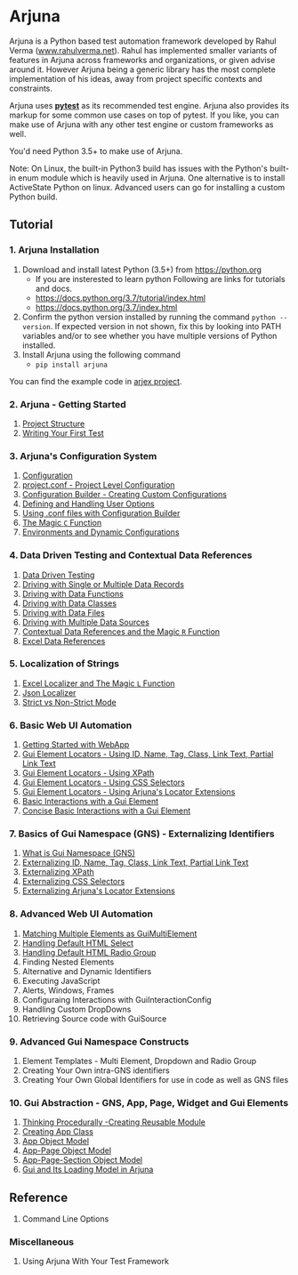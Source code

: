 # Arjuna

Arjuna is a Python based test automation framework developed by Rahul Verma (www.rahulverma.net). Rahul has implemented smaller variants of features in Arjuna across frameworks and organizations, or given advise around it. However Arjuna being a generic library has the most complete implementation of his ideas, away from project specific contexts and constraints.

Arjuna uses **[pytest](https://docs.pytest.org/en/latest/)** as its recommended test engine. Arjuna also provides its markup for some common use cases on top of pytest. If you like, you can make use of Arjuna with any other test engine or custom frameworks as well.

You'd need Python 3.5+ to make use of Arjuna.

Note: On Linux, the built-in Python3 build has issues with the Python's built-in enum module which is heavily used in Arjuna. One alternative is to install ActiveState Python on linux. Advanced users can go for installing a custom Python build.

## Tutorial

### 1. Arjuna Installation

1. Download and install latest Python (3.5+) from https://python.org
    * If you are insterested to learn python Following are links for tutorials and docs.
    + https://docs.python.org/3.7/tutorial/index.html
    + https://docs.python.org/3.7/index.html
2. Confirm the python version installed by running the command `python --version`. If expected version in not shown, fix this by looking into PATH variables and/or to see whether you have multiple versions of Python installed.
3. Install Arjuna using the following command
    * `pip install arjuna`

You can find the example code in [arjex project](https://github.com/rahul-verma/arjuna/tree/master/arjuna-samples/arjex).

### 2. Arjuna - Getting Started

1. [Project Structure](https://github.com/rahul-verma/arjuna/blob/master/docs/start/ProjectStructure.md)
2. [Writing Your First Test](https://github.com/rahul-verma/arjuna/blob/master/docs/start/WritingFirstTest.md)

### 3. Arjuna's Configuration System

1. [Configuration](https://github.com/rahul-verma/arjuna/blob/master/docs/config/Configuration.md)
2. [project.conf - Project Level Configuration](https://github.com/rahul-verma/arjuna/blob/master/docs/config/ProjectConf.md)
3. [Configuration Builder - Creating Custom Configurations](https://github.com/rahul-verma/arjuna/blob/master/docs/config/ConfigBuilder.md)
4. [Defining and Handling User Options](https://github.com/rahul-verma/arjuna/blob/master/docs/config/UserOptions.md)
5. [Using .conf files with Configuration Builder](https://github.com/rahul-verma/arjuna/blob/master/docs/config/UsingFilesInConfigBuilder.md)
6. [The Magic `C` Function](https://github.com/rahul-verma/arjuna/blob/master/docs/config/TheCMagicFunction.md)
7. [Environments and Dynamic Configurations](https://github.com/rahul-verma/arjuna/blob/master/docs/config/EnvironmentsAndDynamicConfigurations.md)


### 4. Data Driven Testing and Contextual Data References

1. [Data Driven Testing](https://github.com/rahul-verma/arjuna/blob/master/docs/data/DataDrivenTesting.md)
2. [Driving with Single or Multiple Data Records](https://github.com/rahul-verma/arjuna/blob/master/docs/data/DataRecords.md)
3. [Driving with Data Functions](https://github.com/rahul-verma/arjuna/blob/master/docs/data/DataFunctions.md)
4. [Driving with Data Classes](https://github.com/rahul-verma/arjuna/blob/master/docs/data/DataClasses.md)
5. [Driving with Data Files](https://github.com/rahul-verma/arjuna/blob/master/docs/data/DataFiles.md)
6. [Driving with Multiple Data Sources](https://github.com/rahul-verma/arjuna/blob/master/docs/data/MultipleDataSources.md)
7. [Contextual Data References and the Magic `R` Function](https://github.com/rahul-verma/arjuna/blob/master/docs/data/ContextualDataReferences.md)
8. [Excel Data References](https://github.com/rahul-verma/arjuna/blob/master/docs/data/ExcelDataReferences.md)

### 5. Localization of Strings

1. [Excel Localizer and The Magic `L` Function](https://github.com/rahul-verma/arjuna/blob/master/docs/l10/ExcelLocalizerAndTheLMaficFunction.md)
2. [Json Localizer](https://github.com/rahul-verma/arjuna/blob/master/docs/l10/JsonLocalizer.md)
3. [Strict vs Non-Strict Mode](https://github.com/rahul-verma/arjuna/blob/master/docs/l10/StrictNonStrictMode.md)

### 6. Basic Web UI Automation

1. [Getting Started with WebApp](https://github.com/rahul-verma/arjuna/blob/master/docs//webui_basics/WebApp.md)
2. [Gui Element Locators - Using ID, Name, Tag, Class, Link Text, Partial Link Text](https://github.com/rahul-verma/arjuna/blob/master/docs/webui_basics/GuiElementBasicLocators.md)
3. [Gui Element Locators - Using XPath](https://github.com/rahul-verma/arjuna/blob/master/docs/webui_basics/UsingXPath.md)
4. [Gui Element Locators - Using CSS Selectors](https://github.com/rahul-verma/arjuna/blob/master/docs/webui_basics/UsingCSSSelectors.md)
5. [Gui Element Locators - Using Arjuna's Locator Extensions](https://github.com/rahul-verma/arjuna/blob/master/docs/webui_basics/ArjunaLocatorExtensions.md)
6. [Basic Interactions with a Gui Element](https://github.com/rahul-verma/arjuna/blob/master/docs/webui_basics/BasicInteractions.md)
7. [Concise Basic Interactions with a Gui Element](https://github.com/rahul-verma/arjuna/blob/master/docs/webui_basics/ConciseBasicInteractions.md)

### 7. Basics of Gui Namespace (GNS) - Externalizing Identifiers
1. [What is Gui Namespace (GNS)](https://github.com/rahul-verma/arjuna/blob/master/docs/gns_basics/GuiNamespace.md)
2. [Externalizing ID, Name, Tag, Class, Link Text, Partial Link Text](https://github.com/rahul-verma/arjuna/blob/master/docs/gns_basics/BasicLocators.md)
3. [Externalizing XPath](https://github.com/rahul-verma/arjuna/blob/master/docs/gns_basics/XPath.md)
4. [Externalizing CSS Selectors](https://github.com/rahul-verma/arjuna/blob/master/docs/gns_basics/CSSSelectors.md)
5. [Externalizing Arjuna's Locator Extensions](https://github.com/rahul-verma/arjuna/blob/master/docs/gns_basics/ArjunaLocatorExtensions.md)


### 8. Advanced Web UI Automation
1. [Matching Multiple Elements as GuiMultiElement](https://github.com/rahul-verma/arjuna/blob/master/docs/webui_adv/GuiMultiElement.md)
2. [Handling Default HTML Select](https://github.com/rahul-verma/arjuna/blob/master/docs/webui_adv/HTMLSelect.md)
3. [Handling Default HTML Radio Group](https://github.com/rahul-verma/arjuna/blob/master/docs/webui_adv/HTMLRadioGroup.md)
4. Finding Nested Elements
5. Alternative and Dynamic Identifiers
6. Executing JavaScript
7. Alerts, Windows, Frames
8. Configuraing Interactions with GuiInteractionConfig
9. Handling Custom DropDowns
10. Retrieving Source code with GuiSource

### 9. Advanced Gui Namespace Constructs
1. Element Templates - Multi Element, Dropdown and Radio Group
2. Creating Your Own intra-GNS identifiers
3. Creating Your Own Global Identifiers for use in code as well as GNS files

### 10. Gui Abstraction - GNS, App, Page, Widget and Gui Elements

1. [Thinking Procedurally -Creating Reusable Module](https://github.com/rahul-verma/arjuna/blob/master/docs/webui_basics/ThinkingProcedurally.md)
2. [Creating App Class](https://github.com/rahul-verma/arjuna/blob/master/docs/gui_abstraction/AppClass.md)
3. [App Object Model](https://github.com/rahul-verma/arjuna/blob/master/docs/gui_abstraction/AppObjectModel.md)
4. [App-Page Object Model](https://github.com/rahul-verma/arjuna/blob/master/docs/gui_abstraction/AppPageObjectModel.md)
5. [App-Page-Section Object Model](https://github.com/rahul-verma/arjuna/blob/master/docs/gui_abstraction/AppPageSectionObjectModel.md)
6. [Gui and Its Loading Model in Arjuna](https://github.com/rahul-verma/arjuna/blob/master/docs/gui_abstraction/GuiLoadingModel.md)

## Reference
1. Command Line Options

### Miscellaneous
1. Using Arjuna With Your Test Framework
